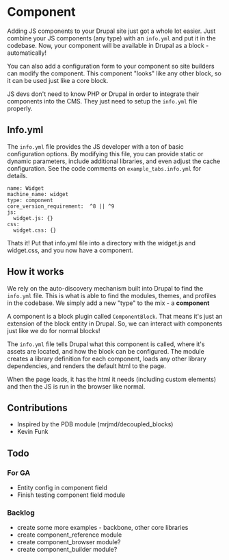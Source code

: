 # Component

Adding JS components to your Drupal site just got a whole lot easier. Just combine your JS components (any type) with an `info.yml` and put it in the codebase. Now, your component will be available in Drupal as a block - automatically!

You can also add a configuration form to your component so site builders can modify the component. This component "looks" like any other block, so it can be used just like a core block.

JS devs don't need to know PHP or Drupal in order to integrate their components into the CMS. They just need to setup the `info.yml` file properly. 
## Info.yml
The `info.yml` file provides the JS developer with a ton of basic configuration options. By modifying this file, you can provide static or dynamic parameters, include additional libraries, and even adjust the cache configuration. See the code comments on `example_tabs.info.yml` for details.

    name: Widget
    machine_name: widget
    type: component
    core_version_requirement:  ^8 || ^9
    js:
      widget.js: {}
    css:
	  widget.css: {}
Thats it! Put that info.yml file into a directory with the widget.js and widget.css, and you now have a component.

## How it works
We rely on the auto-discovery mechanism built into Drupal to find the `info.yml` file. This is what is able to find the modules, themes, and profiles in the codebase. We simply add a new "type" to the mix - a **component**

A component is a block plugin called `ComponentBlock`. That means it's just an extension of the block entity in Drupal. So, we can interact with components just like we do for normal blocks!

The `info.yml` file tells Drupal what this component is called, where it's assets are located, and how the block can be configured. The module creates a library definition for each component, loads any other library dependencies, and renders the default html to the page.

When the page loads, it has the html it needs (including custom elements) and then the JS is run in the browser like normal. 
## Contributions
- Inspired by the PDB module (mrjmd/decoupled_blocks)
- Kevin Funk

## Todo

### For GA
- Entity config in component field
- Finish testing component field module

### Backlog
- create some more examples - backbone, other core libraries
- create component_reference module
- create component_browser module?
- create component_builder module?